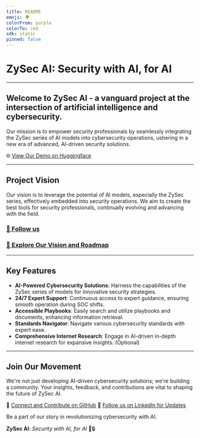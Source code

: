 ```yaml
---
title: README
emoji: 🌍
colorFrom: purple
colorTo: red
sdk: static
pinned: false
---
```


# ZySec AI: Security with AI, for AI

---

## Welcome to ZySec AI - a vanguard project at the intersection of artificial intelligence and cybersecurity.

Our mission is to empower security professionals by seamlessly integrating the ZySec series of AI models into cybersecurity operations, ushering in a new era of advanced, AI-driven security solutions.

🌐 [View Our Demo on Huggingface](https://huggingface.co/ZySec-AI)

---

## Project Vision

Our vision is to leverage the potential of AI models, especially the ZySec series, effectively embedded into security operations. We aim to create the best tools for security professionals, continually evolving and advancing with the field.

### [🔗 Follow us ](https://www.linkedin.com/company/zysec-ai/)
### [🔗 Explore Our Vision and Roadmap](https://github.com/ZySec-AI/.github/blob/main/roadmap.md)

---

## Key Features

- **AI-Powered Cybersecurity Solutions**: Harness the capabilities of the ZySec series of models for innovative security strategies.
- **24/7 Expert Support**: Continuous access to expert guidance, ensuring smooth operation during SOC shifts.
- **Accessible Playbooks**: Easily search and utilize playbooks and documents, enhancing information retrieval.
- **Standards Navigator**: Navigate various cybersecurity standards with expert ease.
- **Comprehensive Internet Research**: Engage in AI-driven in-depth internet research for expansive insights. (Optional)

---

## Join Our Movement

We're not just developing AI-driven cybersecurity solutions; we're building a community. Your insights, feedback, and contributions are vital to shaping the future of ZySec AI.

🔗 [Connect and Contribute on GitHub](https://github.com/ZySec-AI/ZySec)
🔗 [Follow us on LinkedIn for Updates](https://www.linkedin.com/company/zysec-ai)

Be a part of our story in revolutionizing cybersecurity with AI.

**ZySec AI**: *Security with AI, for AI* 🚀🔒

